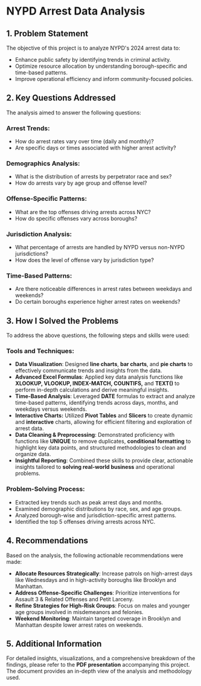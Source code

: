 # NYPD Arrest Data Analysis

## 1. Problem Statement
The objective of this project is to analyze NYPD's 2024 arrest data to:
- Enhance public safety by identifying trends in criminal activity.
- Optimize resource allocation by understanding borough-specific and time-based patterns.
- Improve operational efficiency and inform community-focused policies.

## 2. Key Questions Addressed
The analysis aimed to answer the following questions:

### Arrest Trends:
- How do arrest rates vary over time (daily and monthly)?
- Are specific days or times associated with higher arrest activity?

### Demographics Analysis:
- What is the distribution of arrests by perpetrator race and sex?
- How do arrests vary by age group and offense level?

### Offense-Specific Patterns:
- What are the top offenses driving arrests across NYC?
- How do specific offenses vary across boroughs?

### Jurisdiction Analysis:
- What percentage of arrests are handled by NYPD versus non-NYPD jurisdictions?
- How does the level of offense vary by jurisdiction type?

### Time-Based Patterns:
- Are there noticeable differences in arrest rates between weekdays and weekends?
- Do certain boroughs experience higher arrest rates on weekends?

## 3. How I Solved the Problems
To address the above questions, the following steps and skills were used:

### Tools and Techniques:
- **Data Visualization**: Designed **line charts**, **bar charts**, and **pie charts** to effectively communicate trends and insights from the data.
- **Advanced Excel Formulas**: Applied key data analysis functions like **XLOOKUP, VLOOKUP, INDEX-MATCH, COUNTIFS,** and **TEXT()** to perform in-depth calculations and derive meaningful insights.
- **Time-Based Analysis**: Leveraged **DATE** formulas to extract and analyze time-based patterns, identifying trends across days, months, and weekdays versus weekends.
- **Interactive Charts:** Utilized **Pivot Tables** and **Slicers** to create dynamic and **interactive** charts, allowing for efficient filtering and exploration of arrest data.
- **Data Cleaning & Preprocessing**: Demonstrated proficiency with functions like **UNIQUE** to remove duplicates, **conditional formatting** to highlight key data points, and structured methodologies to clean and organize data.
- **Insightful Reporting**: Combined these skills to provide clear, actionable insights tailored to **solving real-world business** and operational problems.

### Problem-Solving Process:
- Extracted key trends such as peak arrest days and months.
- Examined demographic distributions by race, sex, and age groups.
- Analyzed borough-wise and jurisdiction-specific arrest patterns.
- Identified the top 5 offenses driving arrests across NYC.

## 4. Recommendations
Based on the analysis, the following actionable recommendations were made:
- **Allocate Resources Strategically**: Increase patrols on high-arrest days like Wednesdays and in high-activity boroughs like Brooklyn and Manhattan.
- **Address Offense-Specific Challenges**: Prioritize interventions for Assault 3 & Related Offenses and Petit Larceny.
- **Refine Strategies for High-Risk Groups**: Focus on males and younger age groups involved in misdemeanors and felonies.
- **Weekend Monitoring**: Maintain targeted coverage in Brooklyn and Manhattan despite lower arrest rates on weekends.

## 5. Additional Information
For detailed insights, visualizations, and a comprehensive breakdown of the findings, please refer to the **PDF presentation** accompanying this project. The document provides an in-depth view of the analysis and methodology used.

